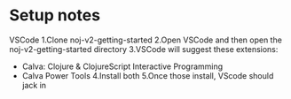 # Setup notes

VSCode
1.Clone noj-v2-getting-started
2.Open VSCode and then open the noj-v2-getting-started directory
3.VSCode will suggest these extensions:
  - Calva: Clojure & ClojureScript Interactive Programming
  - Calva Power Tools
4.Install both
5.Once those install, VScode should jack in 